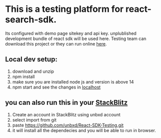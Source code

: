 # This is a testing platform for react-search-sdk.
  Its configured with demo page sitekey and api key. unplublished development bundle of react sdk will be used here. Testing team can download this project
  or they can run online [here](https://stackblitz.com/edit/react-j6ngtk). 
## Local dev setup:
   1. download and unzip
   2. npm install
   3. make sure you are installed node js and version is above 14
   4. npm start and see the changes in [localhost](http://localhost:3000)

## you can also run this in your [StackBlitz](https://stackblitz.com/)
   1. Create an account in StackBlitz using unbxd account
   2. select import from git
   3. paste https://github.com/unbxd/React-SDK-Testing.git
   4. it will install all the dependecies and you will be able to run in browser.
    
